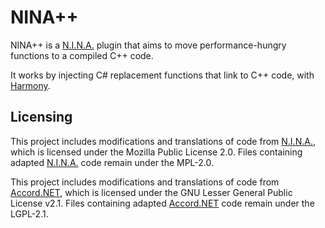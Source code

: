 ﻿# NINA++
NINA++ is a [N.I.N.A.](https://github.com/isbeorn/nina) plugin that aims to move performance-hungry functions to a compiled C++ code.

It works by injecting C# replacement functions that link to C++ code, with [Harmony](https://harmony.pardeike.net/).

## Licensing
This project includes modifications and translations of code from [N.I.N.A.](https://github.com/isbeorn/nina), which is licensed under the Mozilla Public License 2.0.
Files containing adapted [N.I.N.A.](https://github.com/isbeorn/nina) code remain under the MPL-2.0.

This project includes modifications and translations of code from [Accord.NET](http://accord-framework.net/), which is licensed under the GNU Lesser General Public License v2.1.
Files containing adapted [Accord.NET](http://accord-framework.net/) code remain under the LGPL-2.1.